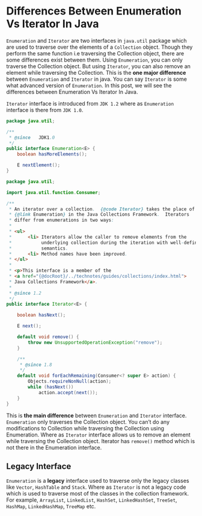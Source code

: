 # Differences Between Enumeration Vs Iterator In Java

`Enumeration` and `Iterator` are two interfaces in `java.util` package which are used to traverse over the elements of a `Collection` object. Though they perform the same function i.e traversing the Collection object, there are some differences exist between them. Using `Enumeration`, you can only traverse the Collection object. But using `Iterator`, you can also remove an element while traversing the Collection. This is the **one major difference** between `Enumeration` and `Iterator` in java. You can say `Iterator` is some what advanced version of `Enumeration`. In this post, we will see the differences between Enumeration Vs Iterator In Java.

`Iterator` interface is introduced from `JDK 1.2` where as `Enumeration` interface is there from `JDK 1.0`.

```java
package java.util;

/**
 * @since   JDK1.0
 */
public interface Enumeration<E> {
    boolean hasMoreElements();

    E nextElement();
}
```

```java
package java.util;

import java.util.function.Consumer;

/**
 * An iterator over a collection.  {@code Iterator} takes the place of
 * {@link Enumeration} in the Java Collections Framework.  Iterators
 * differ from enumerations in two ways:
 *
 * <ul>
 *      <li> Iterators allow the caller to remove elements from the
 *           underlying collection during the iteration with well-defined
 *           semantics.
 *      <li> Method names have been improved.
 * </ul>
 *
 * <p>This interface is a member of the
 * <a href="{@docRoot}/../technotes/guides/collections/index.html">
 * Java Collections Framework</a>.
 *
 * @since 1.2
 */
public interface Iterator<E> {

    boolean hasNext();

    E next();

    default void remove() {
        throw new UnsupportedOperationException("remove");
    }

    /**
     * @since 1.8
     */
    default void forEachRemaining(Consumer<? super E> action) {
        Objects.requireNonNull(action);
        while (hasNext())
            action.accept(next());
    }
}
```

This is **the main difference** between `Enumeration` and `Iterator` interface. `Enumeration` only traverses the Collection object. You can’t do any modifications to Collection while traversing the Collection using Enumeration. Where as `Iterator` interface allows us to remove an element while traversing the Collection object. Iterator has `remove()` method which is not there in the Enumeration interface. 


## Legacy Interface

`Enumeration` is a **legacy** interface used to traverse only the legacy classes like `Vector`, `HashTable` and `Stack`. Where as `Iterator` is not a legacy code which is used to traverse most of the classes in the collection framework. For example, `ArrayList`, `LinkedList`, `HashSet`, `LinkedHashSet`, `TreeSet`, `HashMap`, `LinkedHashMap`, `TreeMap` etc.





